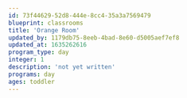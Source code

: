 ```yaml
---
id: 73f44629-52d8-444e-8cc4-35a3a7569479
blueprint: classrooms
title: 'Orange Room'
updated_by: 1179db75-8eeb-4bad-8e60-d5005aef7ef8
updated_at: 1635262616
program_type: day
integer: 1
description: 'not yet written'
programs: day
ages: toddler
---
```

